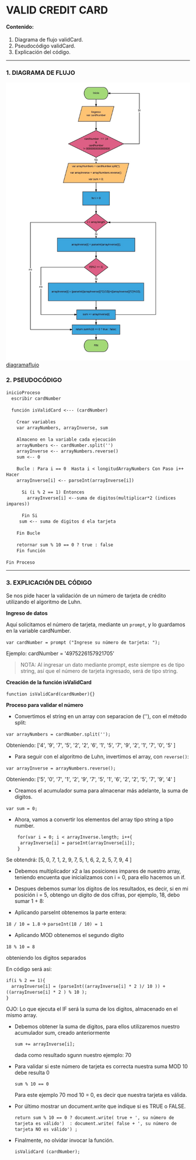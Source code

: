 # VALID CREDIT CARD
#### Contenido:
1. Diagrama de flujo validCard.
2. Pseudocódigo validCard.
3. Explicación del código.


--------------------------

### 1. DIAGRAMA DE FLUJO

![validcard](assets/docs/diagramaFlujoValidCard.jpeg)
[diagramaflujo](https://ibb.co/crgeFb)

### 2. PSEUDOCÓDIGO

    inicioProceso
      escribir cardNumber

      función isValidCard <--- (cardNumber)

        Crear variables
        var arrayNumbers, arrayInverse, sum

        Almaceno en la variable cada ejecución
        arrayNumbers <-- cardNumber.split('')
        arrayInverse <-- arrayNumbers.reverse()
        sum <-- 0

        Bucle : Para i == 0  Hasta i < longitudArrayNumbers Con Paso i++ Hacer
        arrayInverse[i] <-- parseInt(arrayInverse[i])

          Si (i % 2 == 1) Entonces
            arrayInverse[i] <--suma de digitos(multiplicar*2 (indices impares))

          Fin Si
         sum <-- suma de digitos d ela tarjeta

        Fin Bucle

        retornar sum % 10 == 0 ? true : false
        Fin función

    Fin Proceso

--------------------------------------------

### 3. EXPLICACIÓN DEL CÓDIGO

Se nos pide hacer la validación de un número de tarjeta de crédito utilizando el algoritmo de Luhn.

**Ingreso de datos**

Aquí solicitamos el número de tarjeta, mediante un `prompt`, y lo guardamos en la variable cardNumber.

`var cardNumber = prompt ("Ingrese su número de tarjeta: ");`

Ejemplo: cardNumber = '4975226157921705'

>NOTA: Al ingresar un dato mediante prompt, este siempre es de tipo string, así que el número de tarjeta ingresado, será de tipo string.

**Creación de la función isValidCard**

`function isValidCard(cardNumber){}`

**Proceso para validar el número**
  
* Convertimos el string en un array con separacion de (''), con el método split: 

`var arrayNumbers = cardNumber.split('');`

Obteniendo: ['4', '9', '7', '5', '2', '2', '6', '1', '5', '7', '9', '2', '1', '7', '0', '5' ]

* Para seguir con el algoritmo de Luhn, invertimos el array, con `reverse()`:

`var arrayInverse = arrayNumbers.reverse();`

Obteniendo: ['5', '0', '7', '1', '2', '9', '7', '5', '1', '6', '2', '2', '5', '7', '9', '4' ]

* Creamos el acumulador suma para almacenar más adelante, la suma de dígitos.

`var sum = 0;`

* Ahora, vamos a convertir los elementos del array tipo string a tipo number.


       for(var i = 0; i < arrayInverse.length; i++{
        arrayInverse[i] = parseInt(arrayInverse[i]);
       }

Se obtendrá: [5, 0, 7, 1, 2, 9, 7, 5, 1, 6, 2, 2, 5, 7, 9, 4 ]

* Debemos multiplicador x2 a las posiciones impares de nuestro array, teniendo encuenta que inicializamos con i = 0, para ello hacemos un if.

* Despues debemos sumar los dígitos de los resultados, es decir, si en mi posición i = 5, obtengo un dígito de dos cifras, por ejemplo, 18, debo sumar 1 + 8:

* Aplicando parseInt obtenemos la parte entera: 

`18 / 10 = 1.8` &rarr;  `parseInt(18 / 10) = 1`

* Aplicando MOD obtenemos el segundo dígito 

`18 % 10 = 8`

obteniendo los digitos separados

En código será asi:

    if(i % 2 == 1){
      arrayInverse[i] = (parseInt((arrayInverse[i] * 2 )/ 10 )) + ((arrayInverse[i] * 2 ) % 10 );
    }

OJO: Lo que ejecuta el IF será la suma de los digitos, almacenado en el mismo array.


* Debemos obtener la suma de digitos, para ellos utilizaremos nuestro acumulador sum, creado anteriormente

      sum += arrayInverse[i];		

    dada como resultado sgunn nuestro ejemplo: 70

* Para validar si este número de tarjeta es correcta nuestra suma MOD 10 debe resulta 0

      sum % 10 == 0
										
  Para este ejemplo 70 mod 10 = 0, es decir que nuestra tarjeta es válida.

* Por último mostrar un document.write que indique si es TRUE o FALSE.		

      return sum % 10 == 0 ? document.write( true + ', su número de tarjeta es válido')  : document.write( false + ', su número de tarjeta NO es válido') ; 

* Finalmente, no olvidar invocar la función.

      isValidCard (cardNumber);
